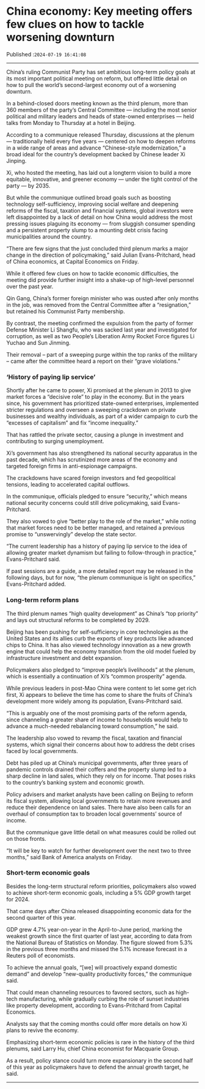 # China economy: Key meeting offers few clues on how to tackle worsening downturn

Published :`2024-07-19 16:41:08`

---

China’s ruling Communist Party has set ambitious long-term policy goals at its most important political meeting on reform, but offered little detail on how to pull the world’s second-largest economy out of a worsening downturn.

In a behind-closed doors meeting known as the third plenum, more than 360 members of the party’s Central Committee — including the most senior political and military leaders and heads of state-owned enterprises — held talks from Monday to Thursday at a hotel in Beijing.

According to a communique released Thursday, discussions at the plenum — traditionally held every five years — centered on how to deepen reforms in a wide range of areas and advance “Chinese-style modernization,” a broad ideal for the country’s development backed by Chinese leader Xi Jinping.

Xi, who hosted the meeting, has laid out a longterm vision to build a more equitable, innovative, and greener economy — under the tight control of the party — by 2035.

But while the communique outlined broad goals such as boosting technology self-sufficiency, improving social welfare and deepening reforms of the fiscal, taxation and financial systems, global investors were left disappointed by a lack of detail on how China would address the most pressing issues plaguing its economy — from sluggish consumer spending and a persistent property slump to a mounting debt crisis facing municipalities around the country.

“There are few signs that the just concluded third plenum marks a major change in the direction of policymaking,” said Julian Evans-Pritchard, head of China economics, at Capital Economics on Friday.

While it offered few clues on how to tackle economic difficulties, the meeting did provide further insight into a shake-up of high-level personnel over the past year.

Qin Gang, China’s former foreign minister who was ousted after only months in the job, was removed from the Central Committee after a “resignation,” but retained his Communist Party membership.

By contrast, the meeting confirmed the expulsion from the party of former Defense Minister Li Shangfu, who was sacked last year and investigated for corruption, as well as two People’s Liberation Army Rocket Force figures Li Yuchao and Sun Jinming.

Their removal – part of a sweeping purge within the top ranks of the military – came after the committee heard a report on their “grave violations.”

### ‘History of paying lip service’

Shortly after he came to power, Xi promised at the plenum in 2013 to give market forces a “decisive role” to play in the economy. But in the years since, his government has prioritized state-owned enterprises, implemented stricter regulations and overseen a sweeping crackdown on private businesses and wealthy individuals, as part of a wider campaign to curb the “excesses of capitalism” and fix “income inequality.”

That has rattled the private sector, causing a plunge in investment and contributing to surging unemployment.

Xi’s government has also strengthened its national security apparatus in the past decade, which has scrutinized more areas of the economy and targeted foreign firms in anti-espionage campaigns.

The crackdowns have scared foreign investors and fed geopolitical tensions, leading to accelerated capital outflows.

In the communique, officials pledged to ensure “security,” which means national security concerns could still drive policymaking, said Evans-Pritchard.

They also vowed to give “better play to the role of the market,” while noting that market forces need to be better managed, and retained a previous promise to “unswervingly” develop the state sector.

“The current leadership has a history of paying lip service to the idea of allowing greater market dynamism but failing to follow-through in practice,” Evans-Pritchard said.

If past sessions are a guide, a more detailed report may be released in the following days, but for now, “the plenum communique is light on specifics,” Evans-Pritchard added.

### Long-term reform plans

The third plenum names “high quality development” as China’s “top priority” and lays out structural reforms to be completed by 2029.

Beijing has been pushing for self-sufficiency in core technologies as the United States and its allies curb the exports of key products like advanced chips to China. It has also viewed technology innovation as a new growth engine that could help the economy transition from the old model fueled by infrastructure investment and debt expansion.

Policymakers also pledged to “improve people’s livelihoods” at the plenum, which is essentially a continuation of Xi’s “common prosperity” agenda.

While previous leaders in post-Mao China were content to let some get rich first, Xi appears to believe the time has come to share the fruits of China’s development more widely among its population, Evans-Pritchard said.

“This is arguably one of the most promising parts of the reform agenda, since channeling a greater share of income to households would help to advance a much-needed rebalancing toward consumption,” he said.

The leadership also vowed to revamp the fiscal, taxation and financial systems, which signal their concerns about how to address the debt crises faced by local governments.

Debt has piled up at China’s municipal governments, after three years of pandemic controls drained their coffers and the property slump led to a sharp decline in land sales, which they rely on for income. That poses risks to the country’s banking system and economic growth.

Policy advisers and market analysts have been calling on Beijing to reform its fiscal system, allowing local governments to retain more revenues and reduce their dependence on land sales. There have also been calls for an overhaul of consumption tax to broaden local governments’ source of income.

But the communique gave little detail on what measures could be rolled out on those fronts.

“It will be key to watch for further development over the next two to three months,” said Bank of America analysts on Friday.

### Short-term economic goals

Besides the long-term structural reform priorities, policymakers also vowed to achieve short-term economic goals, including a 5% GDP growth target for 2024.

That came days after China released disappointing economic data for the second quarter of this year.

GDP grew 4.7% year-on-year in the April-to-June period, marking the weakest growth since the first quarter of last year, according to data from the National Bureau of Statistics on Monday. The figure slowed from 5.3% in the previous three months and missed the 5.1% increase forecast in a Reuters poll of economists.

To achieve the annual goals, “[we] will proactively expand domestic demand” and develop “new-quality productivity forces,” the communique said.

That could mean channeling resources to favored sectors, such as high-tech manufacturing, while gradually curbing the role of sunset industries like property development, according to Evans-Pritchard from Capital Economics.

Analysts say that the coming months could offer more details on how Xi plans to revive the economy.

Emphasizing short-term economic policies is rare in the history of the third plenums, said Larry Hu, chief China economist for Macquarie Group.

As a result, policy stance could turn more expansionary in the second half of this year as policymakers have to defend the annual growth target, he said.

---

